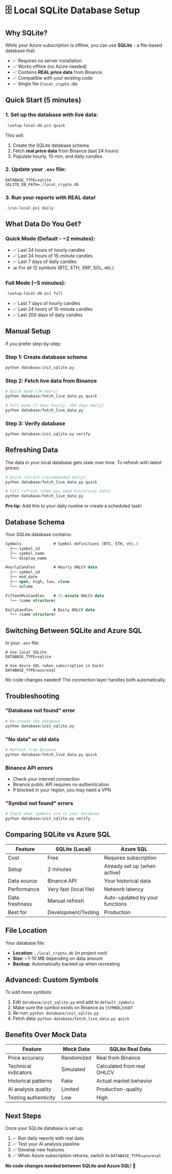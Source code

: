 # 🗄️ Local SQLite Database Setup

## Why SQLite?

While your Azure subscription is offline, you can use **SQLite** - a file-based database that:
- ✅ Requires no server installation
- ✅ Works offline (no Azure needed)
- ✅ Contains **REAL price data** from Binance
- ✅ Compatible with your existing code
- ✅ Single file (`local_crypto.db`)

## Quick Start (5 minutes)

### 1. Set up the database with live data:

```powershell
.\setup-local-db.ps1 quick
```

This will:
1. Create the SQLite database schema
2. Fetch **real price data** from Binance (last 24 hours)
3. Populate hourly, 15-min, and daily candles

### 2. Update your `.env` file:

```env
DATABASE_TYPE=sqlite
SQLITE_DB_PATH=./local_crypto.db
```

### 3. Run your reports with REAL data!

```powershell
.\run-local.ps1 daily
```

## What Data Do You Get?

### Quick Mode (Default - ~2 minutes):
- ✅ Last 24 hours of hourly candles
- ✅ Last 24 hours of 15-minute candles  
- ✅ Last 7 days of daily candles
- 📊 For all 12 symbols (BTC, ETH, XRP, SOL, etc.)

### Full Mode (~5 minutes):
```powershell
.\setup-local-db.ps1 full
```
- ✅ Last 7 days of hourly candles
- ✅ Last 24 hours of 15-minute candles
- ✅ Last 200 days of daily candles

## Manual Setup

If you prefer step-by-step:

### Step 1: Create database schema
```powershell
python database/init_sqlite.py
```

### Step 2: Fetch live data from Binance
```powershell
# Quick mode (24 hours)
python database/fetch_live_data.py quick

# Full mode (7 days hourly, 200 days daily)
python database/fetch_live_data.py
```

### Step 3: Verify database
```powershell
python database/init_sqlite.py verify
```

## Refreshing Data

The data in your local database gets stale over time. To refresh with latest prices:

```powershell
# Quick refresh (recommended daily)
python database/fetch_live_data.py quick

# Full refresh (when you need historical data)
python database/fetch_live_data.py
```

**Pro tip:** Add this to your daily routine or create a scheduled task!

## Database Schema

Your SQLite database contains:

```sql
Symbols              # Symbol definitions (BTC, ETH, etc.)
  ├── symbol_id
  ├── symbol_name
  └── display_name

HourlyCandles        # Hourly OHLCV data
  ├── symbol_id
  ├── end_date
  ├── open, high, low, close
  └── volume

FifteenMinCandles    # 15-minute OHLCV data
  └── (same structure)

DailyCandles         # Daily OHLCV data
  └── (same structure)
```

## Switching Between SQLite and Azure SQL

In your `.env` file:

```env
# Use local SQLite
DATABASE_TYPE=sqlite

# Use Azure SQL (when subscription is back)
DATABASE_TYPE=azuresql
```

No code changes needed! The connection layer handles both automatically.

## Troubleshooting

### "Database not found" error
```powershell
# Re-create the database
python database/init_sqlite.py
```

### "No data" or old data
```powershell
# Refresh from Binance
python database/fetch_live_data.py quick
```

### Binance API errors
- Check your internet connection
- Binance public API requires no authentication
- If blocked in your region, you may need a VPN

### "Symbol not found" errors
```powershell
# Check what symbols are in your database
python database/init_sqlite.py verify
```

## Comparing SQLite vs Azure SQL

| Feature | SQLite (Local) | Azure SQL |
|---------|----------------|-----------|
| Cost | Free | Requires subscription |
| Setup | 2 minutes | Already set up (when active) |
| Data source | Binance API | Your historical data |
| Performance | Very fast (local file) | Network latency |
| Data freshness | Manual refresh | Auto-updated by your functions |
| Best for | Development/Testing | Production |

## File Location

Your database file:
- **Location**: `./local_crypto.db` (in project root)
- **Size**: ~1-10 MB depending on data amount
- **Backup**: Automatically backed up when recreating

## Advanced: Custom Symbols

To add more symbols:

1. Edit `database/init_sqlite.py` and add to `default_symbols`
2. Make sure the symbol exists on Binance as `{SYMBOL}USDT`
3. Re-run: `python database/init_sqlite.py`
4. Fetch data: `python database/fetch_live_data.py quick`

## Benefits Over Mock Data

| Feature | Mock Data | SQLite Real Data |
|---------|-----------|------------------|
| Price accuracy | Randomized | Real from Binance |
| Technical indicators | Simulated | Calculated from real OHLCV |
| Historical patterns | Fake | Actual market behavior |
| AI analysis quality | Limited | Production-quality |
| Testing authenticity | Low | High |

## Next Steps

Once your SQLite database is set up:

1. ✅ Run daily reports with real data
2. ✅ Test your AI analysis pipeline
3. ✅ Develop new features
4. ✅ When Azure subscription returns, switch to `DATABASE_TYPE=azuresql`

**No code changes needed between SQLite and Azure SQL!** 🎉
